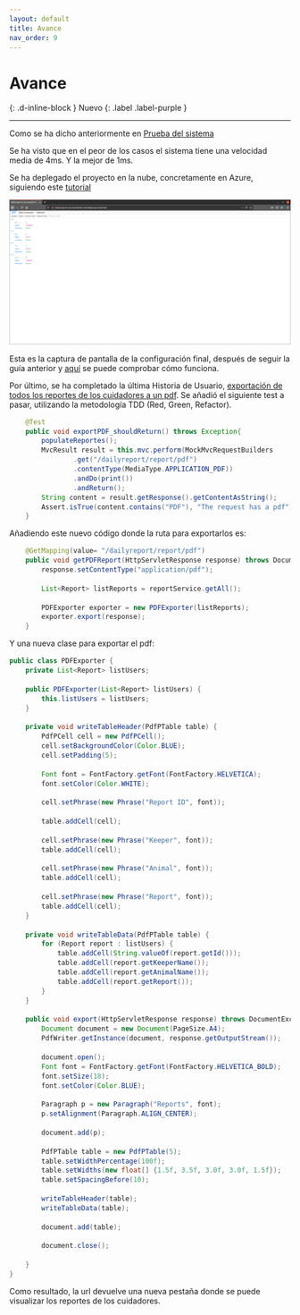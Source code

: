 ```yaml
---
layout: default
title: Avance
nav_order: 9
---
```


# Avance
{: .d-inline-block }
Nuevo
{: .label .label-purple }


---
Como se ha dicho anteriormente en [Prueba del sistema](https://guillergood.github.io/DailyReport-2.0/docs/Testeo.html)

Se ha visto que en el peor de los casos el sistema tiene una velocidad media de 4ms. Y la mejor de 1ms.

Se ha deplegado el proyecto en la nube, concretamente en Azure, siguiendo este [tutorial](https://docs.microsoft.com/es-es/azure/app-service/quickstart-multi-container)

![](../img/azure.png)

Esta es la captura de pantalla de la configuración final, después de seguir la guía anterior y [aquí](http://dailyreport2.azurewebsites.net/dailyreport/animal) se puede comprobar cómo funciona.

Por último, se ha completado la última Historia de Usuario, [exportación de todos los reportes de los cuidadores a un pdf](https://github.com/Guillergood/DailyReport-2.0/issues/15).
Se añadió el siguiente test a pasar, utilizando la metodología TDD (Red, Green, Refactor).

```Java
    @Test
    public void exportPDF_shouldReturn() throws Exception{
        populateReportes();
        MvcResult result = this.mvc.perform(MockMvcRequestBuilders
                .get("/dailyreport/report/pdf")
                .contentType(MediaType.APPLICATION_PDF))
                .andDo(print())
                .andReturn();
        String content = result.getResponse().getContentAsString();
        Assert.isTrue(content.contains("PDF"), "The request has a pdf");
    }
```

Añadiendo este nuevo código donde la ruta para exportarlos es:
```Java    
    @GetMapping(value= "/dailyreport/report/pdf")
    public void getPDFReport(HttpServletResponse response) throws DocumentException, IOException {
        response.setContentType("application/pdf");

        List<Report> listReports = reportService.getAll();

        PDFExporter exporter = new PDFExporter(listReports);
        exporter.export(response);
    }
```

Y una nueva clase para exportar el pdf:

```Java    
public class PDFExporter {
    private List<Report> listUsers;

    public PDFExporter(List<Report> listUsers) {
        this.listUsers = listUsers;
    }

    private void writeTableHeader(PdfPTable table) {
        PdfPCell cell = new PdfPCell();
        cell.setBackgroundColor(Color.BLUE);
        cell.setPadding(5);

        Font font = FontFactory.getFont(FontFactory.HELVETICA);
        font.setColor(Color.WHITE);

        cell.setPhrase(new Phrase("Report ID", font));

        table.addCell(cell);

        cell.setPhrase(new Phrase("Keeper", font));
        table.addCell(cell);

        cell.setPhrase(new Phrase("Animal", font));
        table.addCell(cell);

        cell.setPhrase(new Phrase("Report", font));
        table.addCell(cell);
    }

    private void writeTableData(PdfPTable table) {
        for (Report report : listUsers) {
            table.addCell(String.valueOf(report.getId()));
            table.addCell(report.getKeeperName());
            table.addCell(report.getAnimalName());
            table.addCell(report.getReport());
        }
    }

    public void export(HttpServletResponse response) throws DocumentException, IOException {
        Document document = new Document(PageSize.A4);
        PdfWriter.getInstance(document, response.getOutputStream());

        document.open();
        Font font = FontFactory.getFont(FontFactory.HELVETICA_BOLD);
        font.setSize(18);
        font.setColor(Color.BLUE);

        Paragraph p = new Paragraph("Reports", font);
        p.setAlignment(Paragraph.ALIGN_CENTER);

        document.add(p);

        PdfPTable table = new PdfPTable(5);
        table.setWidthPercentage(100f);
        table.setWidths(new float[] {1.5f, 3.5f, 3.0f, 3.0f, 1.5f});
        table.setSpacingBefore(10);

        writeTableHeader(table);
        writeTableData(table);

        document.add(table);

        document.close();

    }
} 
```

Como resultado, la url devuelve una nueva pestaña donde se puede visualizar los reportes de los cuidadores.
